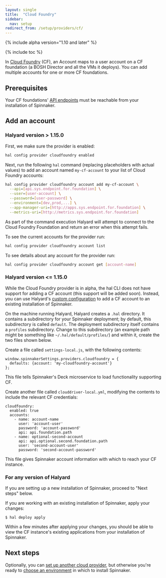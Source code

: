 ```yaml
---
layout: single
title:  "Cloud Foundry"
sidebar:
  nav: setup
redirect_from: /setup/providers/cf/
---
```


{% include alpha version="1.10 and later" %}

{% include toc %}

In [Cloud Foundry](https://www.cloudfoundry.org) (CF), an Account maps to a user account on a CF foundation (a BOSH Director and all the VMs it deploys). You can add multiple accounts for one or more CF foundations.

## Prerequisites

Your CF foundations' [API endpoints](https://docs.cloudfoundry.org/running/cf-api-endpoint.html) must be reachable from your installation of Spinnaker.

## Add an account

### Halyard version > 1.15.0

First, we make sure the provider is enabled:

``` bash
hal config provider cloudfoundry enabled
```

Next, run the following `hal` command (replacing placeholders with actual values) to add an account named `my-cf-account` to your list of Cloud Foundry accounts:

``` bash
hal config provider cloudfoundry account add my-cf-account \
  --api=[api.sys.endpoint.for.foundation] \
  --user=[user-account] \
  --password=[user-password] \
  --environment=[dev,prod,...] \
  --app-manager-uri=[http://apps.sys.endpoint.for.foundation] \
  --metrics-uri=[http://metrics.sys.endpoint.for.foundation]
```

As part of the command execution Halyard will attempt to connect to the Cloud Foundry Foundation and return an error when this attempt fails.

To see the current accounts for the provider run:

``` bash
hal config provider cloudfoundry account list
```

To see details about any account for the provider run:

``` bash
hal config provider cloudfoundry account get [account-name]
```

### Halyard version <= 1.15.0

While the Cloud Foundry provider is in alpha, the hal CLI does not have support for adding a CF account (this support will be added soon). Instead, you can use Halyard's [custom configuration](https://www.spinnaker.io/reference/halyard/custom/) to add a CF account to an existing installation of Spinnaker.

On the machine running Halyard, Halyard creates a `.hal` directory. It contains a subdirectory for your Spinnaker deployment; by default, this subdirectory is called `default`. The deployment subdirectory itself contains a `profiles` subdirectory. Change to this subdirectory (an example path might be something like `~/.hal/default/profiles/`) and within it, create the two files shown below.

Create a file called `settings-local.js`, with the following contents:

```
window.spinnakerSettings.providers.cloudfoundry = {
  defaults: {account: 'my-cloudfoundry-account'}
};
```

This file tells Spinnaker's Deck microservice to load functionality supporting CF.

Create another file called `clouddriver-local.yml`, modifying the contents to include the relevant CF credentials:

```
cloudfoundry:
  enabled: true
  accounts:
    - name: account-name
      user: 'account-user'
      password: 'account-password'
      api: api.foundation.path
    - name: optional-second-account
      api: api.optional.second.foundation.path
      user: 'second-account-user'
      password: 'second-account-password'
```

This file gives Spinnaker account information with which to reach your CF instance.

### For any version of Halyard

If you are setting up a new installation of Spinnaker, proceed to "Next steps" below.

If you are working with an existing installation of Spinnaker, apply your changes:

```
$ hal deploy apply
```

Within a few minutes after applying your changes, you should be able to view the CF instance's existing applications from your installation of Spinnaker.

## Next steps

Optionally, you can [set up another cloud provider](https://www.spinnaker.io/setup/install/providers/), but otherwise you're ready to [choose an environment](https://www.spinnaker.io/setup/install/environment/) in which to install Spinnaker.
